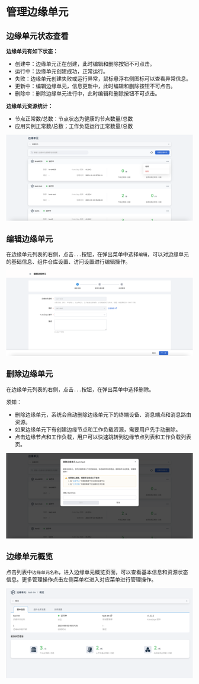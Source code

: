 # 管理边缘单元

## 边缘单元状态查看

**边缘单元有如下状态：**

- 创建中：边缘单元正在创建，此时编辑和删除按钮不可点击。
- 运行中：边缘单元创建成功，正常运行。
- 失败：边缘单元创建失败或运行异常，鼠标悬浮右侧图标可以查看异常信息。
- 更新中：编辑边缘单元，信息更新中，此时编辑和删除按钮不可点击。
- 删除中：删除边缘单元进行中，此时编辑和删除按钮不可点击。

**边缘单元资源统计：**

- 节点正常数/总数：节点状态为健康的节点数量/总数
- 应用实例正常数/总数；工作负载运行正常数量/总数

![边缘单元列表](../../images/manage-unit-01.png)

## 编辑边缘单元

在边缘单元列表的右侧，点击`...`按钮，在弹出菜单中选择`编辑`，可以对边缘单元的基础信息、组件仓库设置、访问设置进行编辑操作。

![编辑边缘单元](../../images/manage-unit-02.png)


## 删除边缘单元

在边缘单元列表的右侧，点击`...`按钮，在弹出菜单中选择删除。

须知：

- 删除边缘单元，系统会自动删除边缘单元下的终端设备、消息端点和消息路由资源。
- 如果边缘单元下有创建边缘节点和工作负载资源，需要用户先手动删除。
- 点击边缘节点和工作负载，用户可以快速跳转到边缘节点列表和工作负载列表页。

![删除边缘单元](../../images/manage-unit-03.png)

## 边缘单元概览
点击列表中`边缘单元名称`，进入边缘单元概览页面，可以查看基本信息和资源状态信息。更多管理操作点击左侧菜单栏进入对应菜单进行管理操作。

![边缘单元概览](../../images/manage-unit-04.png)


